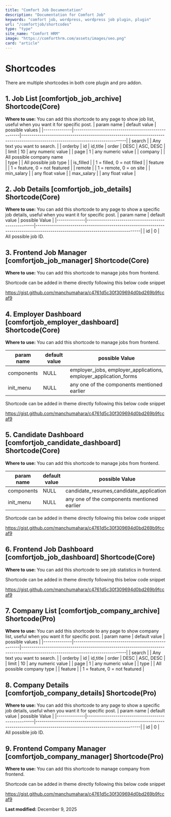 ```yaml
---
title: "Comfort Job Documentation"
description: "Documentation for Comfort Job"
keywords: "comfort job, wordpress, wordpress job plugin, plugin"
url: "/comfortjob/shortcodes"
type: "type"
site_name: "Comfort HRM"
image: "https://comforthrm.com/assets/images/seo.png"
card: "article"
---
```

# Shortcodes

There are multiple shortcodes in both core plugin and pro addon.

## 1. Job List \[comfortjob_job_archive\] Shortcode(Core) ##

**Where to use:** You can add this shortcode to any page to show job list, useful when you want it for specific post.
| param name   | default value                                      | possible values                                                                                                                 |
|--------------|----------------------------------------------------|---------------------------------------------------------------------------------------------------------------------------------|
| search       |                                                    | Any text you want to search.   |
| orderby      | id                                                 | id,title
| order        | DESC                                               | ASC, DESC         |
| limit        | 10                                                 | any numeric value |
| page         | 1                                                  | any numeric value |
| company      |                                                    | All possible company name  
| type         |                                                    | All possible job type    |
| is_filled    |                                                    | 1 = filled, 0 = not filled    |
| feature      |                                                    | 1 = feature, 0 = not featured    |
| remote       |                                                    | 1 = remote, 0 = on site  |
| min_salary   |                                                    | any float value        |
| max_salary   |                                                    | any float value        |


## 2. Job Details \[comfortjob_job_details\] Shortcode(Core) ##

**Where to use:** You can add this shortcode to any page to show a specific job details, useful when you want it for specific post.
| param name   | default value         | possible Value                                                                                                                 |
|--------------|----------------------------------------------------|---------------------------------------------------------------------------------------------------------------------------------|
| id        | 0 | All possible job ID.

## 3. Frontend Job Manager \[comfortjob_job_manager\] Shortcode(Core) ##

**Where to use:** You can add this shortcode to manage jobs from frontend.

Shortcode can be added in theme directly following this below code snippet

https://gist.github.com/manchumahara/c4761d5c30f309694d0bd269b9fccaf9


## 4. Employer Dashboard \[comfortjob_employer_dashboard\] Shortcode(Core) ##

**Where to use:** You can add this shortcode to manage jobs from frontend.

| param name   | default value         | possible Value                                                                                                                 |
|--------------|----------------------------------------------------|---------------------------------------------------------------------------------------------------------------------------------|
| components        | NULL | employer_jobs, employer_applications, employer_application_forms
| init_menu         | NULL | any one of the components mentioned earlier

Shortcode can be added in theme directly following this below code snippet

https://gist.github.com/manchumahara/c4761d5c30f309694d0bd269b9fccaf9


## 5. Candidate Dashboard \[comfortjob_candidate_dashboard\] Shortcode(Core) ##

**Where to use:** You can add this shortcode to manage jobs from frontend.

| param name   | default value         | possible Value                                                                                                                 |
|--------------|----------------------------------------------------|---------------------------------------------------------------------------------------------------------------------------------|
| components        | NULL | candidate_resumes,candidate_applications
| init_menu         | NULL | any one of the components mentioned earlier

Shortcode can be added in theme directly following this below code snippet

https://gist.github.com/manchumahara/c4761d5c30f309694d0bd269b9fccaf9

## 6. Frontend Job Dashboard \[comfortjob_job_dashboard\] Shortcode(Core) ##

**Where to use:** You can add this shortcode to see job statistics in frontend.

Shortcode can be added in theme directly following this below code snippet

https://gist.github.com/manchumahara/c4761d5c30f309694d0bd269b9fccaf9


## 7. Company List \[comfortjob_company_archive\] Shortcode(Pro) ##

**Where to use:** You can add this shortcode to any page to show company list, useful when you want it for specific post.
| param name   | default value                                      | possible values                                                                                                                 |
|--------------|----------------------------------------------------|---------------------------------------------------------------------------------------------------------------------------------|
| search       |                                                    | Any text you want to search.   |
| orderby      | id                                                 | id,title
| order        | DESC                                               | ASC, DESC         |
| limit        | 10                                                 | any numeric value |
| page         | 1                                                  | any numeric value |
| type         |                                                    | All possible company type    |
| feature      |                                                    | 1 = feature, 0 = not featured    |


## 8. Company Details \[comfortjob_company_details\] Shortcode(Pro) ##

**Where to use:** You can add this shortcode to any page to show a specific job details, useful when you want it for specific post.
| param name   | default value         | possible Value                                                                                                                 |
|--------------|----------------------------------------------------|---------------------------------------------------------------------------------------------------------------------------------|
| id        | 0 | All possible job ID.

## 9. Frontend Company Manager \[comfortjob_company_manager\] Shortcode(Pro) ##

**Where to use:** You can add this shortcode to manage company from frontend.

Shortcode can be added in theme directly following this below code snippet

https://gist.github.com/manchumahara/c4761d5c30f309694d0bd269b9fccaf9


**Last modified:** December 9, 2025